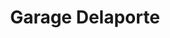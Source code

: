 ---
title: "Garage Delaporte"
url: /moulins-engilbert/garage-delaporte/
shop: réparation de voitures
---